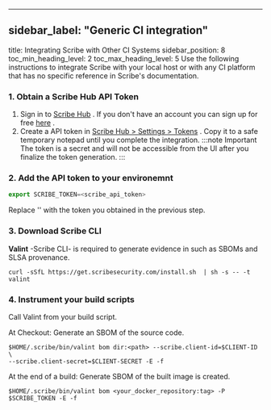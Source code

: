 
---

## sidebar_label: "Generic CI integration"
title: Integrating Scribe with Other CI Systems
sidebar_position: 8
toc_min_heading_level: 2
toc_max_heading_level: 5
Use the following instructions to integrate Scribe with your local host or with any CI platform that has no specific reference in Scribe's documentation.

### 1. Obtain a Scribe Hub API Token
1. Sign in to [﻿Scribe Hub](https://app.scribesecurity.com/) . If you don't have an account you can sign up for free [﻿here](https://scribesecurity.com/scribe-platform-lp/) .
2. Create a API token in [﻿Scribe Hub > Settings > Tokens](https://app.scribesecurity.com/settings/tokens) . Copy it to a safe temporary notepad until you complete the integration.
:::note Important
The token is a secret and will not be accessible from the UI after you finalize the token generation.
:::
### 2. Add the API token to your environemnt
```js
export SCRIBE_TOKEN=<scribe_api_token>
```
Replace '' with the token you obtained in the previous step.

### 3. Download Scribe CLI
**Valint** -Scribe CLI- is required to generate evidence in such as SBOMs and SLSA provenance. 

```
curl -sSfL https://get.scribesecurity.com/install.sh  | sh -s -- -t valint
```
### 4. Instrument your build scripts
Call Valint from your build script.

At Checkout: Generate an SBOM of the source code. 

```
$HOME/.scribe/bin/valint bom dir:<path> --scribe.client-id=$CLIENT-ID \
--scribe.client-secret=$CLIENT-SECRET -E -f
```
At the end of a build: Generate SBOM of the built image is created.

```
$HOME/.scribe/bin/valint bom <your_docker_repository:tag> -P $SCRIBE_TOKEN -E -f
```




<!--- Eraser file: https://app.eraser.io/workspace/2XAdegEEKes8tM0SFO5u --->